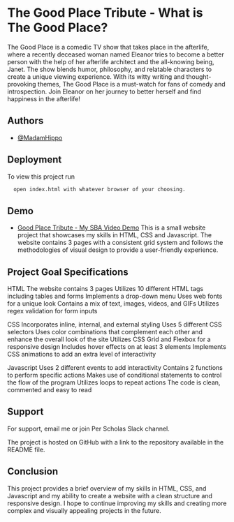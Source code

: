 
# The Good Place Tribute - What is The Good Place?

The Good Place is a comedic TV show that takes place in the afterlife, where a recently deceased woman named Eleanor tries to become a better person with the help of her afterlife architect and the all-knowing being, Janet. The show blends humor, philosophy, and relatable characters to create a unique viewing experience. With its witty writing and thought-provoking themes, The Good Place is a must-watch for fans of comedy and introspection. Join Eleanor on her journey to better herself and find happiness in the afterlife!


## Authors

- [@MadamHippo](https://github.com/MadamHippo)


## Deployment

To view this project run

```bash
  open index.html with whatever browser of your choosing.
```


## Demo

- [Good Place Tribute - My SBA Video Demo](https://youtu.be/ezMUqCTcEnw)
This is a small website project that showcases my skills in HTML, CSS and Javascript. The website contains 3 pages with a consistent grid system and follows the methodologies of visual design to provide a user-friendly experience.


## Project Goal Specifications

HTML
The website contains 3 pages
Utilizes 10 different HTML tags including tables and forms
Implements a drop-down menu
Uses web fonts for a unique look
Contains a mix of text, images, videos, and GIFs
Utilizes regex validation for form inputs

CSS
Incorporates inline, internal, and external styling
Uses 5 different CSS selectors
Uses color combinations that complement each other and enhance the overall look of the site
Utilizes CSS Grid and Flexbox for a responsive design
Includes hover effects on at least 3 elements
Implements CSS animations to add an extra level of interactivity

Javascript
Uses 2 different events to add interactivity
Contains 2 functions to perform specific actions
Makes use of conditional statements to control the flow of the program
Utilizes loops to repeat actions
The code is clean, commented and easy to read
## Support

For support, email me or join Per Scholas Slack channel.

The project is hosted on GitHub with a link to the repository available in the README file.

## Conclusion
This project provides a brief overview of my skills in HTML, CSS, and Javascript and my ability to create a website with a clean structure and responsive design. I hope to continue improving my skills and creating more complex and visually appealing projects in the future.
